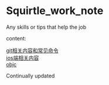 # Squirtle_work_note
Any skills or tips that help the job

content:

[git相关内容和常见命令](./git.md)  
[ios端相关内容](./ios.md)  
[objc](./oc.md) 


Continually updated

